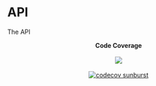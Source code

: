 # API
The API

<p align="center">
  <strong>Code Coverage</strong><br><br>
  <a href="https://codecov.io/gh/Wits-Adventure/API/tree/" > 
 <img src="https://codecov.io/gh/Wits-Adventure/API/tree/main/branch/main/graph/badge.svg?token=1TAB3XT3GU"/> 
 </a>
 <br><br>
  <a href="https://codecov.io/gh/Wits-Adventure/API/tree/">
    <img src="https://codecov.io/gh/Wits-Adventure/API/tree/main/branch/main/graph/sunburst.svg?token=1TAB3XT3GU" alt="codecov sunburst" />
  </a>
</p>
